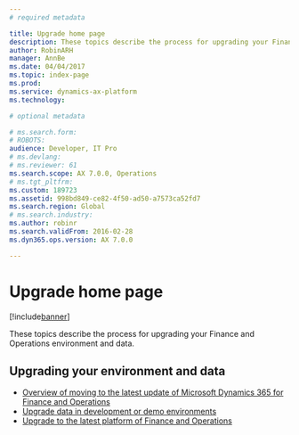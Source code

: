 ```yaml
---
# required metadata

title: Upgrade home page
description: These topics describe the process for upgrading your Finance and Operations environment and data.
author: RobinARH
manager: AnnBe
ms.date: 04/04/2017
ms.topic: index-page
ms.prod: 
ms.service: dynamics-ax-platform
ms.technology: 

# optional metadata

# ms.search.form: 
# ROBOTS: 
audience: Developer, IT Pro
# ms.devlang: 
# ms.reviewer: 61
ms.search.scope: AX 7.0.0, Operations
# ms.tgt_pltfrm: 
ms.custom: 189723
ms.assetid: 998bd849-ce82-4f50-ad50-a7573ca52fd7
ms.search.region: Global
# ms.search.industry: 
ms.author: robinr
ms.search.validFrom: 2016-02-28
ms.dyn365.ops.version: AX 7.0.0

---
```


# Upgrade home page

[!include[banner](../includes/banner.md)]


These topics describe the process for upgrading your Finance and Operations environment and data.

Upgrading your environment and data
-----------------------------------

-   [Overview of moving to the latest update of Microsoft Dynamics 365 for Finance and Operations](upgrade-latest-update.md)
-   [Upgrade data in development or demo environments](upgrade-data-to-latest-update.md)
-   [Upgrade to the latest platform of Finance and Operations](upgrade-latest-platform-update.md)







